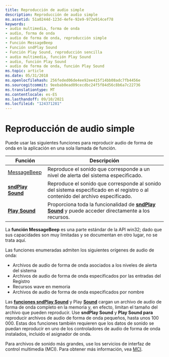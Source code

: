 ```yaml
---
title: Reproducción de audio simple
description: Reproducción de audio simple
ms.assetid: 51a0244d-123d-4efe-92e9-972e914cef78
keywords:
- audio multimedia, forma de onda
- audio, forma de onda
- audio de forma de onda, reproducción simple
- Función MessageBeep
- Función sndPlay Sound
- Función Play Sound, reproducción sencilla
- audio multimedia, función Play Sound
- audio, función Play Sound
- audio de forma de onda, función Play Sound
ms.topic: article
ms.date: 05/31/2018
ms.openlocfilehash: 256feded06de4ee92ee415f14bb08adc7fb4456e
ms.sourcegitcommit: 9eebab0ead09cecdbc24f5f84d56c8b6a7c22736
ms.translationtype: MT
ms.contentlocale: es-ES
ms.lasthandoff: 09/10/2021
ms.locfileid: "124371281"
---
```

# <a name="simple-audio-playback"></a>Reproducción de audio simple

Puede usar las siguientes funciones para reproducir audio de forma de onda en la aplicación en una sola llamada de función.



| Función                                                      | Descripción                                                                                                         |
|---------------------------------------------------------------|---------------------------------------------------------------------------------------------------------------------|
| [MessageBeep](/windows/win32/api/winuser/nf-winuser-messagebeep) | Reproduce el sonido que corresponde a un nivel de alerta del sistema especificado.                                                 |
| [**sndPlay Sound**](/previous-versions//dd798676(v=vs.85))                          | Reproduce el sonido que corresponde al sonido del sistema especificado en el registro o al contenido del archivo especificado. |
| [**Play Sound**](/previous-versions//dd743680(v=vs.85))                                | Proporciona toda la funcionalidad de [**sndPlay Sound**](/previous-versions//dd798676(v=vs.85)) y puede acceder directamente a los recursos.           |



 

La **función MessageBeep** es una parte estándar de la API win32; dado que sus capacidades son muy limitadas y se documentan en otro lugar, no se trata aquí.

Las funciones enumeradas admiten los siguientes orígenes de audio de onda:

-   Archivos de audio de forma de onda asociados a los niveles de alerta del sistema
-   Archivos de audio de forma de onda especificados por las entradas del Registro
-   Recursos wave en memoria
-   Archivos de audio de forma de onda especificados por nombre

Las [**funciones sndPlay Sound**](/previous-versions//dd798676(v=vs.85)) y Play [**Sound**](/previous-versions//dd743680(v=vs.85)) cargan un archivo de audio de forma de onda completo en la memoria y, en efecto, limitan el tamaño del archivo que pueden reproducir. Use **sndPlay Sound** y **Play Sound para** reproducir archivos de audio de forma de onda pequeños, hasta unos 100 000. Estas dos funciones también requieren que los datos de sonido se puedan reproducir en uno de los controladores de audio de forma de onda instalados, incluido el asignador de onda.

Para archivos de sonido más grandes, use los servicios de interfaz de control multimedia (MCI). Para obtener más información, vea [MCI](mci.md).

 

 
